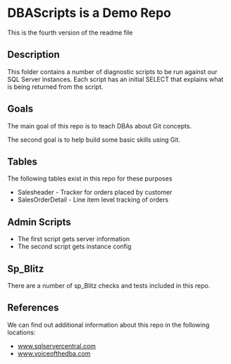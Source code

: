 # DBAScripts is a Demo Repo

This is the fourth version of the readme file

## Description
This folder contains a number of diagnostic scripts to be run against our SQL Server instances. Each script has an initial SELECT that explains what is being returned from the script.

## Goals
The main goal of this repo is to teach DBAs about Git concepts.

The second goal is to help build some basic skills using Git.

## Tables
The following tables exist in this repo for these purposes

- Salesheader - Tracker for orders placed by customer
- SalesOrderDetail - Line item level tracking of orders

## Admin Scripts
- The first script gets server information
- The second script gets instance config

## Sp_Blitz
There are a number of sp_Blitz checks and tests included in this repo.

## References
We can find out additional information about this repo in the following locations:

- www.sqlservercentral.com
- www.voiceofthedba.com